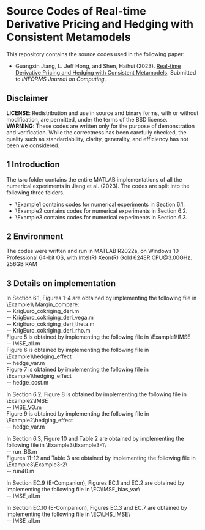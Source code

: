 # Source Codes of Real-time Derivative Pricing and Hedging with Consistent Metamodels
This repository contains the source codes used in the following paper:  
- Guangxin Jiang, L. Jeff Hong, and Shen, Haihui (2023). [Real-time Derivative Pricing and Hedging with Consistent Metamodels](https://doi.org/10.1287/ijoc.2023.0292). Submitted to _INFORMS Journal on Computing_.
## Disclaimer
**LICENSE**: Redistribution and use in source and binary forms, with or without modification, are permitted, under the terms of the BSD license.  
**WARNING**: These codes are written only for the purpose of demonstration and verification. While the correctness has been carefully checked, the quality such as standardability, clarity, generality, and efficiency has not been we considered.  
## 1 Introduction
The \src folder contains the entire MATLAB implementations of all the numerical experiments in Jiang et al. (2023). The codes are split into the following three folders.  
- \Example1 contains codes for numerical experiments in Section 6.1.  
- \Example2 contains codes for numerical experiments in Section 6.2.  
- \Example3 contains codes for numerical experiments in Section 6.3.  
## 2 Environment
The codes were written and run in MATLAB R2022a, on Windows 10 Professional 64-bit OS, with lntel(R) Xeon(R) Gold 6248R CPU\@3.00GHz. 256GB RAM
## 3 Details on implementation
In Section 6.1, Figures 1-4 are obtained by implementing the following file in \Example1\ Margin\_compare:  
-- KrigEuro_cokriging_deri.m  
-- KrigEuro_cokriging_deri_vega.m   
-- KrigEuro_cokriging_deri_theta.m  
-- KrigEuro_cokriging_deri_rho.m  
Figure 5 is obtained by implementing the following file in \Example1\IMSE  
-- IMSE_all.m  
Figure 6 is obtained by implementing the following file in \Example1\hedging\_effect  
-- hedge_var.m  
Figure 7 is obtained by implementing the following file in \Example1\hedging\_effect  
-- hedge_cost.m

In Section 6.2, Figure 8 is obtained by implementing the following file in \Example2\IMSE  
-- IMSE_VG.m  
Figure 9 is obtained by implementing the following file in \Example2\hedging\_effect  
-- hedge_var.m  

In Section 6.3, Figure 10 and Table 2 are obtained by implementing the following file in \Example3\Example3-1\  
-- run_BS.m  
Figures 11-12 and Table 3 are obtained by implementing the following file in \Example3\Example3-2\  
-- run40.m

In Section EC.9 (E-Companion), Figures EC.1 and EC.2 are obtained by implementing the following file in \EC\IMSE\_bias\_var\  
-- IMSE_all.m 

In Section EC.10 (E-Companion), Figures EC.3 and EC.7 are obtained by implementing the following file in \EC\LHS\_IMSE\  
-- IMSE_all.m 
